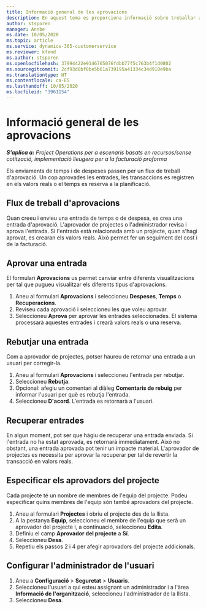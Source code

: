 ```yaml
---
title: Informació general de les aprovacions
description: En aquest tema es proporciona informació sobre treballar amb aprovacions al Project Operations.
author: stsporen
manager: Annbe
ms.date: 10/05/2020
ms.topic: article
ms.service: dynamics-365-customerservice
ms.reviewer: kfend
ms.author: stsporen
ms.openlocfilehash: 37994422e9146765076fdbb77f5c763b4f1d0802
ms.sourcegitcommit: 2cf93d8bf0be5b61a739195a41334c34d910e9ba
ms.translationtype: HT
ms.contentlocale: ca-ES
ms.lasthandoff: 10/05/2020
ms.locfileid: "3961154"
---
```

# <a name="approvals-overview"></a>Informació general de les aprovacions

_**S'aplica a:** Project Operations per a escenaris basats en recursos/sense cotització, implementació lleugera per a la facturació proforma_

Els enviaments de temps i de despeses passen per un flux de treball d'aprovació. Un cop aprovades les entrades, les transaccions es registren en els valors reals o el temps es reserva a la planificació.

## <a name="approvals-workflow"></a>Flux de treball d'aprovacions
Quan creeu i envieu una entrada de temps o de despesa, es crea una entrada d'aprovació. L'aprovador de projectes o l'administrador revisa i aprova l'entrada. Si l'entrada està relacionada amb un projecte, quan s'hagi aprovat, es crearan els valors reals. Això permet fer un seguiment del cost i de la facturació. 

## <a name="approve-an-entry"></a>Aprovar una entrada
El formulari **Aprovacions** us permet canviar entre diferents visualitzacions per tal que pugueu visualitzar els diferents tipus d'aprovacions.
  
1. Aneu al formulari **Aprovacions** i seleccioneu **Despeses**, **Temps** o **Recuperacions**.
2. Reviseu cada aprovació i seleccioneu les que voleu aprovar.
3. Seleccioneu **Aprova** per aprovar les entrades seleccionades.
El sistema processarà aquestes entrades i crearà valors reals o una reserva.

## <a name="reject-an-entry"></a>Rebutjar una entrada
Com a aprovador de projectes, potser haureu de retornar una entrada a un usuari per corregir-la.
  
1. Aneu al formulari **Aprovacions** i seleccioneu l'entrada per rebutjar. 
2. Seleccioneu **Rebutja**.
3. Opcional: afegiu un comentari al diàleg **Comentaris de rebuig** per informar l'usuari per què es rebutja l'entrada.
4. Seleccioneu **D'acord**. L'entrada es retornarà a l'usuari.
  
## <a name="recall-entries"></a>Recuperar entrades
En algun moment, pot ser que hàgiu de recuperar una entrada enviada. Si l'entrada no ha estat aprovada, es retornarà immediatament. Això no obstant, una entrada aprovada pot tenir un impacte material. L'aprovador de projectes es necessita per aprovar la recuperar per tal de revertir la transacció en valors reals.

## <a name="specify-project-approvers"></a>Especificar els aprovadors del projecte
Cada projecte té un nombre de membres de l'equip del projecte. Podeu especificar quins membres de l'equip són també aprovadors del projecte.

1. Aneu al formulari **Projectes** i obriu el projecte des de la llista.
2. A la pestanya **Equip**, seleccioneu el membre de l'equip que serà un aprovador del projecte i, a continuació, seleccioneu **Edita**.
3. Definiu el camp **Aprovador del projecte** a **Sí**.
4. Seleccioneu **Desa**.
5. Repetiu els passos 2 i 4 per afegir aprovadors del projecte addicionals.

## <a name="configure-the-users-manager"></a>Configurar l'administrador de l'usuari

1. Aneu a **Configuració** > **Seguretat** > **Usuaris**.
2. Seleccioneu l'usuari a qui esteu assignant un administrador i a l'àrea **Informació de l'organització**, seleccioneu l'administrador de la llista. 
3. Seleccioneu **Desa**.


